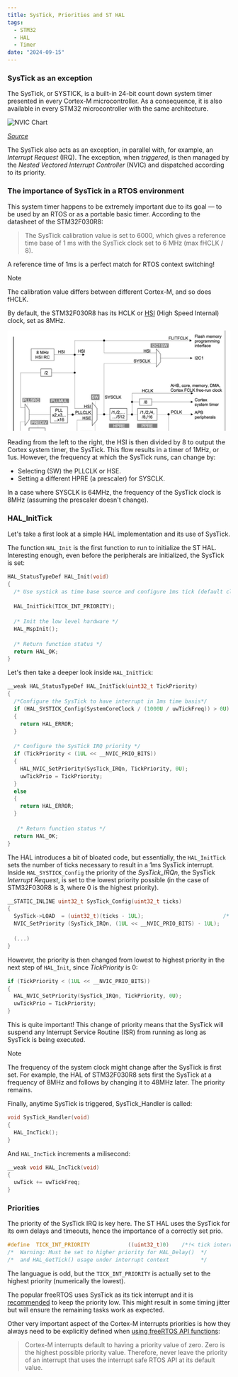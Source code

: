 ```yaml
---
title: SysTick, Priorities and ST HAL
tags:
  - STM32
  - HAL
  - Timer
date: "2024-09-15"
---
```


### SysTick as an exception

The SysTick, or SYSTICK, is a built-in 24-bit count down system timer presented in every Cortex-M microcontroller. As a consequence, it is also available in every STM32 microcontroller with the same architecture.

![NVIC Chart](http://microcontrollerslab.com/wp-content/uploads/2020/09/Nested-vectored-interrupt-controller-NVIC-ARM-CortexM-microcontrollers.jpg)

*[Source](https://microcontrollerslab.com/nested-vectored-interrupt-controller-nvic-arm-cortex-m/)*

The SysTick also acts as an exception, in parallel with, for example, an _Interrupt Request_ (IRQ). The exception, when _triggered_, is then managed by the _Nested Vectored Interrupt Controller_ (NVIC) and dispatched according to its priority.

### The importance of SysTick in a RTOS environment

This system timer happens to be extremely important due to its goal — to be used by an RTOS or as a portable basic timer. According to the datasheet of the STM32F030R8:

> The SysTick calibration value is set to 6000, which gives a reference time base of 1 ms with
the SysTick clock set to 6 MHz (max fHCLK / 8).

A reference time of 1ms is a perfect match for RTOS context switching!

> [!note]
> The calibration value differs between different Cortex-M, and so does fHCLK.

By default, the STM32F030R8 has its HCLK or [HSI](https://www.embeddedhow.com/post/understanding-clock-source-in-arm-cortex-m) (High Speed Internal) clock, set as 8MHz.

![fHCLK_HSI](../img/fHCLKHSI.jpg)

Reading from the left to the right, the HSI is then divided by 8 to output the Cortex system timer, the SysTick. This flow results in a timer of 1MHz, or 1us.
However, the frequency at which the SysTick runs, can change by:

- Selecting (SW) the PLLCLK or HSE.
- Setting a different HPRE (a prescaler) for SYSCLK.

In a case where SYSCLK is 64MHz, the frequency of the SysTick clock is 8MHz (assuming the prescaler doesn't change).

### HAL_InitTick

Let's take a first look at a simple HAL implementation and its use of SysTick.

The function `HAL_Init` is the first function to run to initialize the ST HAL. Interesting enough, even before the peripherals are initialized, the SysTick is set:

```c
HAL_StatusTypeDef HAL_Init(void)
{
  /* Use systick as time base source and configure 1ms tick (default clock after Reset is HSI) */

  HAL_InitTick(TICK_INT_PRIORITY);

  /* Init the low level hardware */
  HAL_MspInit();

  /* Return function status */
  return HAL_OK;
}
```

Let's then take a deeper look inside `HAL_InitTick`:

```c
__weak HAL_StatusTypeDef HAL_InitTick(uint32_t TickPriority)
{
  /*Configure the SysTick to have interrupt in 1ms time basis*/
  if (HAL_SYSTICK_Config(SystemCoreClock / (1000U / uwTickFreq)) > 0U)
  {
    return HAL_ERROR;
  }

  /* Configure the SysTick IRQ priority */
  if (TickPriority < (1UL << __NVIC_PRIO_BITS))
  {
    HAL_NVIC_SetPriority(SysTick_IRQn, TickPriority, 0U);
    uwTickPrio = TickPriority;
  }
  else
  {
    return HAL_ERROR;
  }

   /* Return function status */
  return HAL_OK;
}
```

The HAL introduces a bit of bloated code, but essentially, the `HAL_InitTick` sets the number of ticks necessary to result in a 1ms SysTick interrupt. Inside `HAL_SYSTICK_Config` the priority of the _SysTick_IRQn_, the SysTick _Interrupt Request_, is set to the lowest priority possible (in the case of STM32F030R8 is 3, where 0 is the highest priority).

```c
__STATIC_INLINE uint32_t SysTick_Config(uint32_t ticks)
{
  SysTick->LOAD  = (uint32_t)(ticks - 1UL);                         /* set reload register */
  NVIC_SetPriority (SysTick_IRQn, (1UL << __NVIC_PRIO_BITS) - 1UL);

  (...)
}
```

However, the priority is then changed from lowest to highest priority in the next step of `HAL_Init`, since _TickPriority_ is 0:

```c
if (TickPriority < (1UL << __NVIC_PRIO_BITS))
{
  HAL_NVIC_SetPriority(SysTick_IRQn, TickPriority, 0U);
  uwTickPrio = TickPriority;
}
```

This is quite important! This change of priority means that the SysTick will suspend any Interrupt Service Routine (ISR) from running as long as SysTick is being executed.

> [!note]
> The frequency of the system clock might change after the SysTick is first set. For example, the HAL of STM32F030R8 sets first the SysTick at a frequency of 8MHz and follows by changing it to 48MHz later. The priority remains.

Finally, anytime SysTick is triggered, SysTick_Handler is called:

```c
void SysTick_Handler(void)
{
  HAL_IncTick();
}
```

And `HAL_IncTick` increments a milisecond:

```c
__weak void HAL_IncTick(void)
{
  uwTick += uwTickFreq;
}
```

### Priorities

The priority of the SysTick IRQ is key here. The ST HAL uses the SysTick for its own delays and timeouts, hence the importance of a correctly set prio.

```c
#define  TICK_INT_PRIORITY            ((uint32_t)0)    /*!< tick interrupt priority (lowest by default)  */
/*  Warning: Must be set to higher priority for HAL_Delay()  */
/*  and HAL_GetTick() usage under interrupt context          */
```

The languague is odd, but the `TICK_INT_PRIORITY` is actually set to the highest priority (numerically the lowest).

The popular freeRTOS uses SysTick as its tick interrupt and it is [recommended](https://forums.freertos.org/t/systick-priority-vs-all-cortex-m-priorities/9289/2) to keep the priority low.
This might result in some timing jitter but will ensure the remaining tasks work as expected.

Other very important aspect of the Cortex-M interrupts priorities is how they always need to be explicitly defined when [using freeRTOS API functions](https://www.freertos.org/Documentation/02-Kernel/03-Supported-devices/04-Demos/ARM-Cortex/RTOS-Cortex-M3-M4#relevance-when-using-the-rtos-2):

> Cortex-M interrupts default to having a priority value of zero. Zero is the highest possible priority value. Therefore, never leave the priority of an interrupt that uses the interrupt safe RTOS API at its default value.



